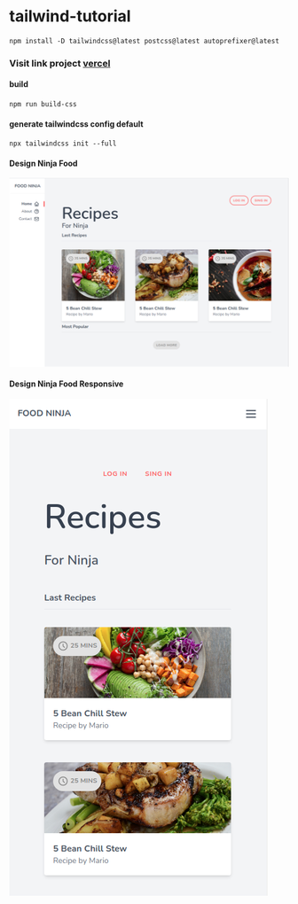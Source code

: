 # tailwind-tutorial

```
npm install -D tailwindcss@latest postcss@latest autoprefixer@latest
```

### Visit link project [vercel](https://ninjafood-xi.vercel.app/)

#### build
```
npm run build-css
```

#### generate tailwindcss config default
```
npx tailwindcss init --full
```

#### Design Ninja Food
![Design Ninja Food](./documentation/imgs/ninjafood.png?raw=true)

#### Design Ninja Food Responsive
![Design Ninja Food Responsive](./documentation/imgs/ninjafood-responsive.png?raw=true)
